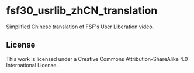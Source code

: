 # fsf30_usrlib_zhCN_translation
Simplified Chinese translation of FSF's User Liberation video.

## License
This work is licensed under a Creative Commons Attribution-ShareAlike 4.0 International License.
